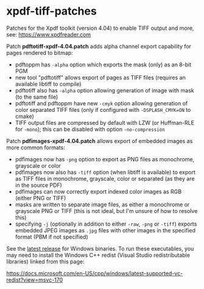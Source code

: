 # xpdf-tiff-patches

Patches for the Xpdf toolkit (version 4.04) to enable TIFF output and more, see: https://www.xpdfreader.com

Patch **pdftotiff-xpdf-4.04.patch** adds alpha channel export capability for pages rendered to bitmap:

* pdftoppm has `-alpha` option which exports the mask (only) as an 8-bit PGM
* new tool "pdftotiff" allows export of pages as TIFF files (requires an available libtiff to compile)
* pdftotiff also has `-alpha` option allowing generation of image with mask (to the same file)
* pdftotiff and pdftoppm have new `-cmyk` option allowing generation of color separated TIFF files (only if configured with `-DSPLASH_CMYK=ON` to cmake)
* TIFF output files are compressed by default with LZW (or Huffman-RLE for `-mono`); this can be disabled with option `-no-compression`

Patch **pdfimages-xpdf-4.04.patch** allows export of embedded images as more common formats:

* pdfimages now has `-png` option to export as PNG files as monochrome, grayscale or color
* pdfimages now also has `-tiff` option (when libtiff is available) to export as TIFF files in monochrome, grayscale, color or separated (as they are in the source PDF)
* pdfimages can now correctly export indexed color images as RGB (either PNG or TIFF)
* masks are written to separate image files, as either a monochrome or grayscale PNG or TIFF (this is not ideal, but I'm unsure of how to resolve this)
* specifying `-j` (optionally in addition to either `-raw`, `-png` or `-tiff`) exports embedded JPEG images as `.jpg` files with other images in the specified format (PBM if not specified)

See the [latest release](https://github.com/cpp-tutor/xpdf-tiff-patches/releases/tag/4.04-release1) for Windows binaries. To run these executables, you may need to install the Windows C++ redist (Visual Studio redistributable libraries) linked from this page:

https://docs.microsoft.com/en-US/cpp/windows/latest-supported-vc-redist?view=msvc-170
